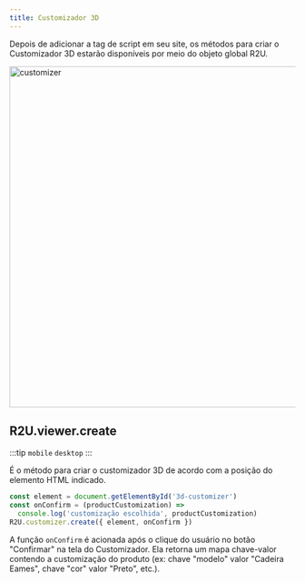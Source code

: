 ```yaml
---
title: Customizador 3D
---
```


Depois de adicionar a tag de script em seu site, os métodos para criar o Customizador 3D estarão disponíveis por meio do objeto global R2U.

<div>
  <p float="left">
    <img src="https://storage.googleapis.com/r2u-sdk-bucket/documentation/customizer.gif" title="customizer" width="600"/>
  </p>

</div>

## R2U.viewer.create

:::tip `mobile` `desktop`
:::

É o método para criar o customizador 3D de acordo com a posição do elemento HTML indicado.

```typescript
const element = document.getElementById('3d-customizer')
const onConfirm = (productCustomization) =>
  console.log('customização escolhida', productCustomization)
R2U.customizer.create({ element, onConfirm })
```

A função `onConfirm` é acionada após o clique do usuário no botão "Confirmar" na tela do Customizador. Ela retorna um mapa chave-valor contendo a customização do produto (ex: chave "modelo" valor "Cadeira Eames", chave "cor" valor "Preto", etc.).
